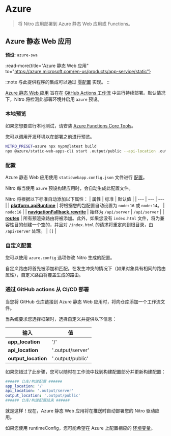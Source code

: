 # Azure

> 将 Nitro 应用部署到 Azure 静态 Web 应用或 Functions。

## Azure 静态 Web 应用

**预设:** `azure-swa`

:read-more{title="Azure 静态 Web 应用" to="https://azure.microsoft.com/en-us/products/app-service/static"}

::note
与此提供程序的集成可以通过 [零配置](/deploy/#zero-config-providers) 实现。
::

[Azure 静态 Web 应用](https://azure.microsoft.com/en-us/products/app-service/static) 旨在在 [GitHub Actions 工作流](https://docs.microsoft.com/en-us/azure/static-web-apps/github-actions-workflow) 中进行持续部署。默认情况下，Nitro 将检测此部署环境并启用 `azure` 预设。

### 本地预览

如果您想要进行本地测试，请安装 [Azure Functions Core Tools](https://docs.microsoft.com/en-us/azure/azure-functions/functions-run-local)。

您可以调用开发环境以在部署之前进行预览。

```bash
NITRO_PRESET=azure npx nypm@latest build
npx @azure/static-web-apps-cli start .output/public --api-location .output/server
```

### 配置

Azure 静态 Web 应用使用 `staticwebapp.config.json` 文件进行 [配置](https://learn.microsoft.com/en-us/azure/static-web-apps/configuration)。

Nitro 每当使用 `azure` 预设构建应用时，会自动生成此配置文件。

Nitro 将根据以下标准自动添加以下属性：
| 属性 | 标准 | 默认值 |
| --- | --- | --- |
| **[platform.apiRuntime](https://learn.microsoft.com/en-us/azure/static-web-apps/configuration#platform)** | 将根据您的包配置自动设置为 `node:16` 或 `node:14`。 | `node:16` |
| **[navigationFallback.rewrite](https://learn.microsoft.com/en-us/azure/static-web-apps/configuration#fallback-routes)** | 始终为 `/api/server` | `/api/server` |
| **[routes](https://learn.microsoft.com/en-us/azure/static-web-apps/configuration#routes)** | 所有预渲染路由将被添加。此外，如果您没有 `index.html` 文件，将为兼容性目的创建一个空的，并且对 `/index.html` 的请求将重定向到根目录，由 `/api/server` 处理。 | `[]` |

### 自定义配置

您可以使用 `azure.config` 选项修改 Nitro 生成的配置。

自定义路由将首先被添加和匹配。在发生冲突的情况下（如果对象具有相同的路由属性），自定义路由将覆盖生成的路由。

### 通过 GitHub actions 从 CI/CD 部署

当您将 GitHub 仓库链接到 Azure 静态 Web 应用时，将向仓库添加一个工作流文件。

当系统要求您选择框架时，选择自定义并提供以下信息：

| 输入 | 值 |
| --- | --- |
| **app_location** | '/' |
| **api_location** | '.output/server' |
| **output_location** | '.output/public' |

如果您错过了此步骤，您可以随时在工作流中找到构建配置部分并更新构建配置：

```yaml [.github/workflows/azure-static-web-apps-<RANDOM_NAME>.yml]
###### 仓库/构建配置 ######
app_location: '/'
api_location: '.output/server'
output_location: '.output/public'
###### 仓库/构建配置结束 ######
```

就是这样！现在，Azure 静态 Web 应用将在推送时自动部署您的 Nitro 驱动应用。

如果您使用 runtimeConfig，您可能希望在 Azure 上配置相应的 [环境变量](https://docs.microsoft.com/en-us/azure/static-web-apps/application-settings)。